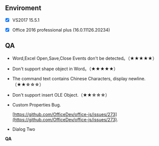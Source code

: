 
## Enviroment
- [x]  VS2017 15.5.1
- [x]  Office 2016 professional plus (16.0.11126.20234)


## QA
-   Word,Excel Open,Save,Close Events don't be detected。（**★★★★★**）

-   Don't support shape object in Word。（**★★★★★**）

-   The command text contains Chinese Characters, display newline.（**★★☆☆☆**）

-   Don't support insert OLE Object.（**★★☆☆☆**）

-   Custom Properties Bug.

    [https://github.com/OfficeDev/office-js/issues/273](https://github.com/OfficeDev/office-js/issues/273).


-   Dialog Two
 
**QA**
